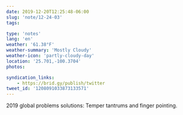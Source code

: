 ```yaml
---
date: 2019-12-20T12:25:48-06:00
slug: 'note/12-24-03'
tags:

type: 'notes'
lang: 'en'
weather: '61.38°F'
weather-summary: 'Mostly Cloudy'
weather-icon: 'partly-cloudy-day'
location: '25.701,-100.3704'
photos:

syndication_links:
    - https://brid.gy/publish/twitter
tweet_id: '1208091033873133571'
---
```

2019 global problems solutions: Temper tantrums and finger pointing.